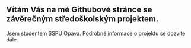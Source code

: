  ## Vítám Vás na mé Githubové stránce se závěrečným středoškolským projektem.
 Jsem studentem SSPU Opava. Podrobné informace o projektu se dozvíte dále.
